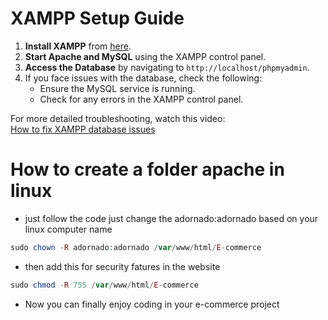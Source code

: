 
# XAMPP Setup Guide

1. **Install XAMPP** from [here](https://www.apachefriends.org/index.html).
2. **Start Apache and MySQL** using the XAMPP control panel.
3. **Access the Database** by navigating to `http://localhost/phpmyadmin`.
4. If you face issues with the database, check the following:
   - Ensure the MySQL service is running.
   - Check for any errors in the XAMPP control panel.

For more detailed troubleshooting, watch this video:  
[How to fix XAMPP database issues](https://www.youtube.com/watch?v=84IOtc05TuA)


# How to create a folder apache in linux
- just follow the code just change the adornado:adornado based on your linux computer name
```php
sudo chown -R adornado:adornado /var/www/html/E-commerce
```
- then add this for security fatures in the website

```php
sudo chmod -R 755 /var/www/html/E-commerce
```
- Now you can finally  enjoy coding in your e-commerce project



